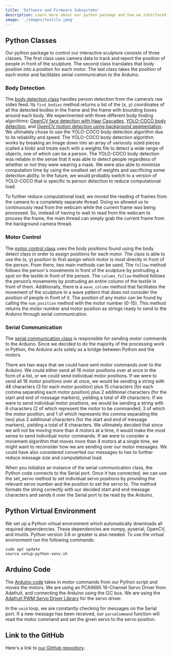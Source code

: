 ```yaml
---
title: 'Software and Firmware Subsystems'
description: Learn more about our python package and how we interfaced between Python and Arduino. 
image: './images/textile.jpeg'
---
```


## Python Classes
Our python package to control our interactive sculpture consists of three classes. The first class uses camera data to track and report the position of people in front of the sculpture. The second class translates that body position into a position for each motor. The last class takes the position of each motor and facilitates serial communication to the Arduino.

### Body Detection
The [body detection class](https://github.com/mmadanguit/art-attack/blob/main/python-src/body/body_detect.py) handles person detection from the camera’s raw video feed. Its `find_bodies` method returns a list of the (x, y) coordinates of all the detected bodies in the frame and the frame with bounding boxes around each body. We experimented with three different body finding algorithms: [OpenCV face detection with Haar Cascades](https://docs.opencv.org/3.4/db/d28/tutorial_cascade_classifier.html), [YOLO-COCO body detection](https://pjreddie.com/darknet/yolo/), and [OpenCV motion detection using background segmentation](https://www.pyimagesearch.com/2015/05/25/basic-motion-detection-and-tracking-with-python-and-opencv/). We ultimately chose to use the YOLO-COCO body detection algorithm due to its reliability and speed. The YOLO-COCO body detection algorithm works by breaking an image down into an array of variously sized pieces (called a blob) and treats each with a weights file to detect a wide range of objects, one of which can be a person. The YOLO-COCO body detection was reliable in the sense that it was able to detect people regardless of whether or not they were wearing a mask. We were also able to minimize computation time by using the smallest set of weights and sacrificing some detection ability. In the future, we would probably switch to a version of YOLO-COCO that is specific to person detection to reduce computational load.

To further reduce computational load, we moved the reading of frames from the camera to a completely separate thread. Doing so allowed us to continuously read from the webcam while the current frame was being processed. So, instead of having to wait to read from the webcam to process the frame, the main thread can simply grab the current frame from the background camera thread. 

### Motor Control
The [motor control class](https://github.com/mmadanguit/art-attack/blob/main/python-src/motor/motor_ctrl.py) uses the body positions found using the body detect class in order to assign positions for each motor. The class is able to use the (x, y) position to first assign which motor is most directly in front of the person. From there, two main methods can be used. The `follow` method follows the person's movements in front of the sculpture by protruding a spot on the textile in front of the person. The `column_follow` method follows the person’s movements by protruding an entire column of the textile in front of them. Additionally, there is a `wave_column` method that facilitates the movement of the sculpture in a wave pattern that does not consider the position of people in front of it. The position of any motor can be found by calling the `num_position` method with the motor number (0-15). This method returns the motor number and motor position as strings ready to send to the Arduino through serial communication. 

### Serial Communication
The [serial communication class](https://github.com/mmadanguit/art-attack/blob/main/python-src/comms/serial_cmd.py) is responsible for sending motor commands to the Arduino. Since we decided to do the majority of the processing work in Python, the Arduino acts solely as a bridge between Python and the motors. 

There are two ways that we could have sent motor commands over to the Arduino. We could either send all 16 motor positions over at once in the form of a list, or we could send individual motor positions. If we were to send all 16 motor positions over at once, we would be sending a string with 48 characters (3 for each motor position) plus 15 characters (for each comma separating each motor position) plus 2 additional characters (for the start and end of message markers), yielding a total of 49 characters. If we were to send individual motor positions, we would be sending a string with 6 characters (2 of which represent the motor to be commanded, 3 of which the motor position, and 1 of which represents the comma separating the two) plus 2 additional characters (for the start and end of message markers), yielding a total of 8 characters. We ultimately decided that since we will not be moving more than 4 motors at a time, it would make the most sense to send individual motor commands. If we were to consider a movement algorithm that moves more than 4 motors at a single time, we might want to reconsider how we are sending over our motor messages. We could have also considered converted our messages to hex to further reduce message size and computational load.

When you initialize an instance of the serial communication class, the Python code connects to the Serial port. Once it has connected, we can use the set_servo method to set individual servo positions by providing the relevant servo number and the position to set the servo to. The method formats the string correctly with our decided start and end message characters and sends it over the Serial port to be read by the Arduino. 

## Python Virtual Environment
We set up a Python virtual environment which automatically downloads all required dependencies. These dependencies are numpy, pyserial, OpenCV, and imutils. Python version 3.6 or greater is also needed. To use the virtual environment run the following commands:
```
sudo apt update
source setup-python-venv.sh
```

## Arduino Code
The [Arduino code](https://github.com/mmadanguit/art-attack/blob/main/arduino-src/serial-cmd/serial-cmd.ino) takes in motor commands from our Python script and moves the motors. We are using an PCA9685 16-Channel Servo Driver from Adafruit, and connecting the Arduino using the I2C bus. We are using the [Adafruit PWM Servo Driver Library](https://github.com/adafruit/Adafruit-PWM-Servo-Driver-Library) for the servo driver. 

In the `void` loop, we are constantly checking for messages on the Serial port. If a new message has been received, our `parseCommand` function will read the motor command and set the given servo to the servo position.

## Link to the GitHub
Here's a link to [our GitHub repository](https://github.com/mmadanguit/art-attack).